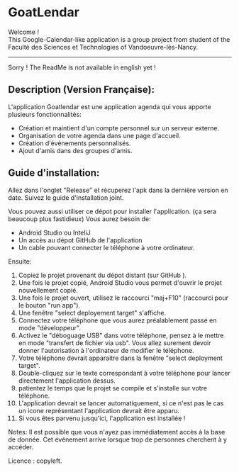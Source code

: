 # GoatLendar
Welcome !  
This Google-Calendar-like application is a group project from student of the Faculté des Sciences et Technologies of Vandoeuvre-lès-Nancy.
_____
Sorry ! The ReadMe is not available in english yet !   


Description (Version Française):
---
  L'application Goatlendar est une application agenda qui vous apporte plusieurs fonctionnalités:  
  - Création et maintient d'un compte personnel sur un serveur externe.
  - Organisation de votre agenda dans une page d'accueil.
  - Création d'événements personnalisés.
  - Ajout d'amis dans des groupes d'amis.
  
  
  Guide d'installation:
  ---
 Allez dans l'onglet "Release" et récuperez l'apk dans la dernière version en date. Suivez le guide d'installation joint.
 
 
Vous pouvez aussi utiliser ce dépot pour installer l'application. (ça sera beaucoup plus fastidieux)
  Vous aurez besoin de:
   - Android Studio ou InteliJ
   - Un accès au dépot GitHub de l'application
   - Un cable pouvant connecter le téléphone à votre ordinateur.
 
  Ensuite:  
  1) Copiez le projet provenant du dépot distant (sur GitHub ).
  2) Une fois le projet copié, Android Studio vous permet d'ouvrir le projet nouvellement copié.
  3) Une fois le projet ouvert, utilisez le raccourci "maj+F10" (raccourci pour le bouton "run app").
  4) Une fenêtre "select deployement target" s'affiche.
  5) Connectez votre téléphone que vous aurez préalablement passé en mode "développeur".
  6) Activez le "déboguage USB" dans votre téléphone, pensez à le mettre en mode "transfert de fichier via usb".
     Vous allez surement devoir donner l'autorisation à l'ordinateur de modifier le téléphone.
  7) Votre téléphone devrait apparaitre dans la fenêtre "select deployment target".
  8) Double-cliquez sur le texte correspondant à votre téléphone pour lancer directement l'application dessus.
  9) patientez le temps que le projet se compile et s'installe sur votre téléphone.
  10) L'application devrait se lancer automatiquement, si ce n'est pas le cas un icone 
      représentant l'application devrait être apparu.
  11) Si vous êtes parvenu jusqu'ici, l'application est installée ! 
  
  Notes: 
  Il est possible que vous n'ayez pas immédiatement accès à la base de donnée.
  Cet événement arrive lorsque trop de personnes cherchent à y accéder.

Licence : copyleft.
